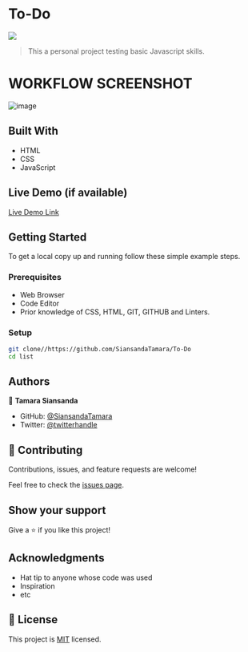 # To-Do

![](https://img.shields.io/badge/Microverse-blueviolet)

> This a personal project testing basic Javascript skills.

# WORKFLOW SCREENSHOT
![image](https://user-images.githubusercontent.com/97942433/167153288-602e581e-fbb2-4c1c-8a8b-ff443fbd86a5.png)

## Built With
- HTML
- CSS
- JavaScript
## Live Demo (if available)

[Live Demo Link](https://siansandatamara.github.io/To-Do/)

## Getting Started

To get a local copy up and running follow these simple example steps.

### Prerequisites

- Web Browser
- Code Editor
- Prior knowledge of CSS, HTML, GIT, GITHUB and Linters.

### Setup

```bash
git clone//https://github.com/SiansandaTamara/To-Do
cd list
```



## Authors
👤 **Tamara Siansanda**

- GitHub: [@SiansandaTamara](https://github.com/SiansandaTamara)
- Twitter: [@twitterhandle](https://twitter.com/TamaraSiansanda)

## 🤝 Contributing

Contributions, issues, and feature requests are welcome!

Feel free to check the [issues page](../../issues/).

## Show your support

Give a ⭐️ if you like this project!

## Acknowledgments

- Hat tip to anyone whose code was used
- Inspiration
- etc

## 📝 License

This project is [MIT](https://github.com/SiansandaTamara/To-Do/blob/main/LICENSE ) licensed.
